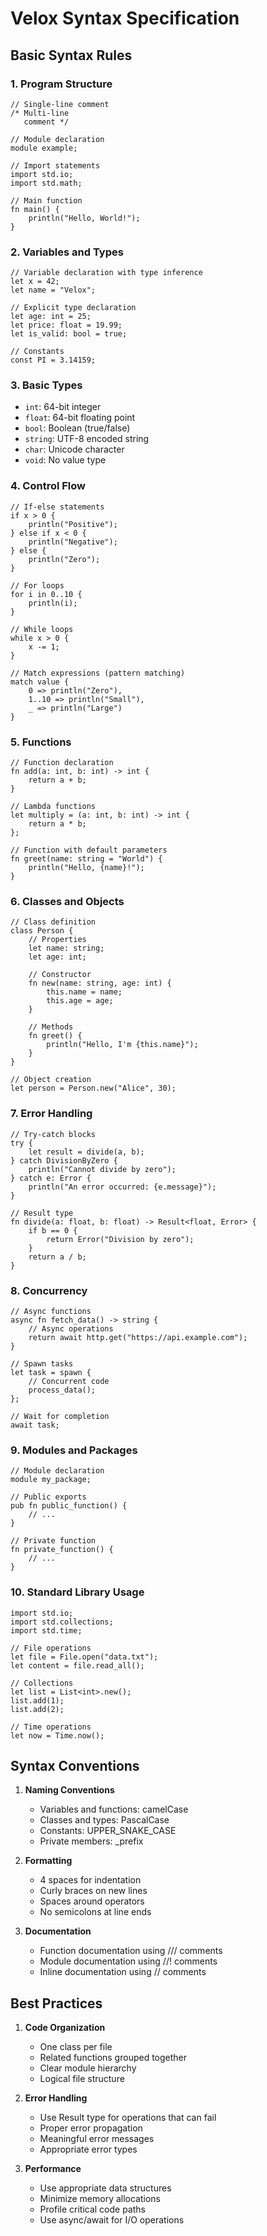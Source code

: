 # Velox Syntax Specification

## Basic Syntax Rules

### 1. Program Structure
```velox
// Single-line comment
/* Multi-line
   comment */

// Module declaration
module example;

// Import statements
import std.io;
import std.math;

// Main function
fn main() {
    println("Hello, World!");
}
```

### 2. Variables and Types
```velox
// Variable declaration with type inference
let x = 42;
let name = "Velox";

// Explicit type declaration
let age: int = 25;
let price: float = 19.99;
let is_valid: bool = true;

// Constants
const PI = 3.14159;
```

### 3. Basic Types
- `int`: 64-bit integer
- `float`: 64-bit floating point
- `bool`: Boolean (true/false)
- `string`: UTF-8 encoded string
- `char`: Unicode character
- `void`: No value type

### 4. Control Flow
```velox
// If-else statements
if x > 0 {
    println("Positive");
} else if x < 0 {
    println("Negative");
} else {
    println("Zero");
}

// For loops
for i in 0..10 {
    println(i);
}

// While loops
while x > 0 {
    x -= 1;
}

// Match expressions (pattern matching)
match value {
    0 => println("Zero"),
    1..10 => println("Small"),
    _ => println("Large")
}
```

### 5. Functions
```velox
// Function declaration
fn add(a: int, b: int) -> int {
    return a + b;
}

// Lambda functions
let multiply = (a: int, b: int) -> int {
    return a * b;
};

// Function with default parameters
fn greet(name: string = "World") {
    println("Hello, {name}!");
}
```

### 6. Classes and Objects
```velox
// Class definition
class Person {
    // Properties
    let name: string;
    let age: int;

    // Constructor
    fn new(name: string, age: int) {
        this.name = name;
        this.age = age;
    }

    // Methods
    fn greet() {
        println("Hello, I'm {this.name}");
    }
}

// Object creation
let person = Person.new("Alice", 30);
```

### 7. Error Handling
```velox
// Try-catch blocks
try {
    let result = divide(a, b);
} catch DivisionByZero {
    println("Cannot divide by zero");
} catch e: Error {
    println("An error occurred: {e.message}");
}

// Result type
fn divide(a: float, b: float) -> Result<float, Error> {
    if b == 0 {
        return Error("Division by zero");
    }
    return a / b;
}
```

### 8. Concurrency
```velox
// Async functions
async fn fetch_data() -> string {
    // Async operations
    return await http.get("https://api.example.com");
}

// Spawn tasks
let task = spawn {
    // Concurrent code
    process_data();
};

// Wait for completion
await task;
```

### 9. Modules and Packages
```velox
// Module declaration
module my_package;

// Public exports
pub fn public_function() {
    // ...
}

// Private function
fn private_function() {
    // ...
}
```

### 10. Standard Library Usage
```velox
import std.io;
import std.collections;
import std.time;

// File operations
let file = File.open("data.txt");
let content = file.read_all();

// Collections
let list = List<int>.new();
list.add(1);
list.add(2);

// Time operations
let now = Time.now();
```

## Syntax Conventions

1. **Naming Conventions**
   - Variables and functions: camelCase
   - Classes and types: PascalCase
   - Constants: UPPER_SNAKE_CASE
   - Private members: _prefix

2. **Formatting**
   - 4 spaces for indentation
   - Curly braces on new lines
   - Spaces around operators
   - No semicolons at line ends

3. **Documentation**
   - Function documentation using /// comments
   - Module documentation using //! comments
   - Inline documentation using // comments

## Best Practices

1. **Code Organization**
   - One class per file
   - Related functions grouped together
   - Clear module hierarchy
   - Logical file structure

2. **Error Handling**
   - Use Result type for operations that can fail
   - Proper error propagation
   - Meaningful error messages
   - Appropriate error types

3. **Performance**
   - Use appropriate data structures
   - Minimize memory allocations
   - Profile critical code paths
   - Use async/await for I/O operations 